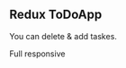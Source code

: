 
  <div>
<h2>Redux ToDoApp</h2>
<p>You can delete & add taskes.</p>
<p>Full responsive</p>
  
  </div>


